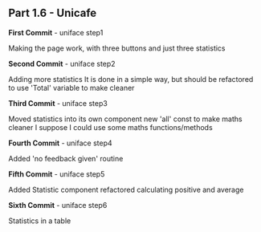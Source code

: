 ## Part 1.6 - Unicafe


**First Commit** - uniface step1

Making the page work, with three buttons and just three statistics



**Second Commit** - uniface step2

Adding more statistics
It is done in a simple way, but should be refactored to use 'Total' variable to make cleaner


**Third Commit** - uniface step3

Moved statistics into its own component
new 'all' const to make maths cleaner
I suppose I could use some maths functions/methods



**Fourth Commit** - uniface step4

Added 'no feedback given' routine



**Fifth Commit** - uniface step5

Added Statistic component
refactored calculating positive and average



**Sixth Commit** - uniface step6

Statistics in a table









